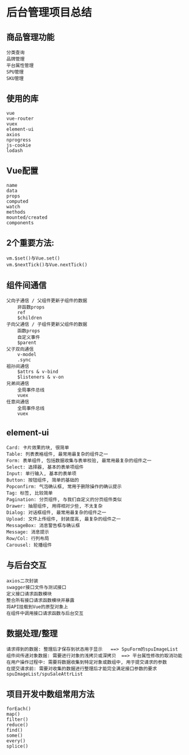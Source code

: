 # 后台管理项目总结

## 商品管理功能
    分类查询
    品牌管理
    平台属性管理
    SPU管理
    SKU管理

## 使用的库
    vue
    vue-router
    vuex
    element-ui
    axios
    nprogress
    js-cookie
    lodash

## Vue配置
    name
    data
    props
    computed
    watch
    methods
    mounted/created
    components

## 2个重要方法:
    vm.$set()与Vue.set()
    vm.$nextTick()与Vue.nextTick()

## 组件间通信
    父向子通信 / 父组件更新子组件的数据
        非函数props
        ref
        $children
    子向父通信 / 子组件更新父组件的数据
        函数props
        自定义事件
        $parent
    父子双向通信
        v-model
        .sync
    祖孙间通信
        $attrs & v-bind
        $listeners & v-on
    兄弟间通信
        全局事件总线
        vuex
    任意间通信
        全局事件总线
        vuex

## element-ui
    Card: 卡片效果的块, 很简单
    Table: 列表表格组件, 最常用最复杂的组件之一
    Form: 表单组件, 包括数据收集与表单校验, 最常用最复杂的组件之一
    Select: 选择器, 基本的表单项组件
    Input: 单行输入, 基本的表单项
    Button: 按钮组件, 简单的基础的
    Popconfirm: 气泡确认框, 常用于删除操作的确认提示
    Tag: 标签, 比较简单
    Pagination: 分页组件, 与我们自定义的分页组件类似
    Drawer: 抽屉组件, 用得相对少些, 不太复杂
    Dialog: 对话框组件, 最常用最复杂的组件之一
    Upload: 文件上传组件, 封装度高, 最复杂的组件之一
    MessageBox: 消息警告框与确认框
    Message: 消息提示
    Row/Col: 行列布局
    Carousel: 轮播组件

## 与后台交互
    axios二次封装
    swagger接口文件与测试接口
    定义接口请求函数模块
    整合所有接口请求函数模块并暴露
    将API挂载到Vue的原型对象上
    在组件中调用接口请求函数与后台交互

## 数据处理/整理
    请求得到的数据: 整理后才保存到状态用于显示   ==> SpuForm的spuImageList
    组件间传递对象数据: 需要进行对象的浅拷贝或深拷贝  ==> 平台属性修改的取消功能
    在用户操作过程中: 需要将数据收集到特定对象或数组中, 用于提交请求的参数
    在提交请求前: 需要对收集的数据进行整理后才能完全满足接口参数的要求  spuImageList/spuSaleAttrList

## 项目开发中数组常用方法
    forEach()
    map()
    filter()
    reduce()
    find()
    some()
    every()
    splice()

